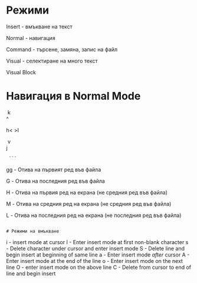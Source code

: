 # Режими

Insert - вмъкване на текст

Normal - навигация

Command - търсене, замяна, запис на файл

Visual - селектиране на много текст

Visual Block

# Навигация в Normal Mode

​	 k<br>
    ^

h< 	>l

​	 v<br>
     j
     
     ```
gg - Отива на първият ред във файла

G - Отива на последния ред във файла

H - Отива на първия ред на екрана (не средния ред във файла)

M - Отива на средния ред на екрана (не средния ред във файла)

L - Отива на последния ред на екрана (не последния ред във файла)
```

# Режими на вмъкване

```
i -  insert mode at cursor
I - Enter insert mode at first non-blank character
s - Delete character under cursor and enter insert mode
S - Delete line and begin insert at beginning of same line
a - Enter insert mode _after_ cursor
A - Enter insert mode at the end of the line
o - Enter insert mode on the next line
O - enter insert mode on the above line
C - Delete from cursor to end of line and begin insert
```
